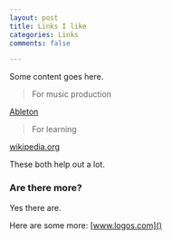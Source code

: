 ```yaml
---
layout: post
title: Links I like
categories: Links
comments: false

---
```

Some content goes here.

> For music production

[Ableton](https://www.ableton.com)

> For learning

[wikipedia.org](https://www.wikipedia.org)

These both help out a lot.

### Are there more?

Yes there are.

Here are some more: [www.logos.com]()